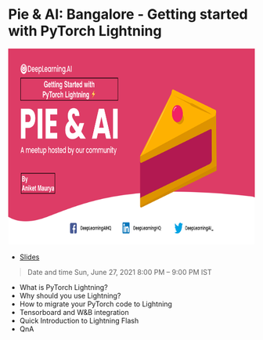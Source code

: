 # Pie & AI: Bangalore - Getting started with PyTorch Lightning

<img src='./banner.jpg' height=400px>

- [Slides](https://docs.google.com/presentation/d/1k9PZc3UGgMq-irJylPgRufDaJ9mWLGDop9wczeNkxe0/edit?usp=sharing)

> Date and time
> Sun, June 27, 2021
> 8:00 PM – 9:00 PM IST

- What is PyTorch Lightning?
- Why should you use Lightning?
- How to migrate your PyTorch code to Lightning
- Tensorboard and W&B integration
- Quick Introduction to Lightning Flash
- QnA
